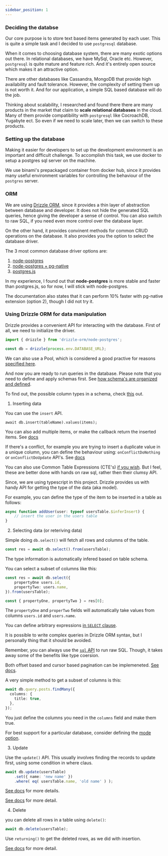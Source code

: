 ```yaml
---
sidebar_position: 1
---
```


### Deciding the databse

Our core purpose is to store text based items generated by each user.
This is quite a simple task and I decided to use `postgresql` database.

When it comes to choosing database system, there are many exotic options
out there. In relational databases, we have MySql, Oracle etc. However,
`postgresql` is quite mature and feature rich. And it's entirely open
source which makes it an attractive option.

There are other databases like Cassandra, MongoDB that provide high
availability and fault tolerance. However, the complexity of setting
them up is not worth it. And for our application, a simple SQL based
database will do the job.

Thinking about scalability, I researched and found there there are many
products in the market that claim to **scale relational databases** in
the cloud.  Many of them provide compatibility with `postgresql` like
CocroachDB, Yugabyte ect. So even if we need to scale later, then we can
switch to these products.

### Setting up the database

Making it easier for developers to set up the development environment is
an important and difficult challenge. To accomplish this task, we use
docker to setup a postgres sql server on the machine.

We use binami's prepackaged container from docker hub, since it provides
many useful environment variables for controlling the behaviour of the
`postgres` server.


### ORM

We are using [Drizzle
ORM](https://orm.drizzle.team/docs/get-started-postgresql), since it
provides a thin layer of  abstraction between database and developer. It
does not hide the generated SQL queries, hence giving the developer a
sense of control. You can also switch to raw SQL, if you need even more
control over the database layer.

On the other hand, it provides convinent methods for common CRUD
operations on the database. It also provides you the option to select
the database driver.

The 3 most common database driver options are:

1. [node-postgres](https://node-postgres.com/)
2. [node-postgres + pg-native](https://www.npmjs.com/package/pg-native)
3. [postgres.js](https://github.com/porsager/postgres)

In my experience, I found out that **node-postgres** is more stable and
faster than postgres.js, so for now, I will stick with node-postgres.

The documentation also states that it can perform 10% faster with
pg-native extension (option 2), though I did not try it.


### Using Drizzle ORM for data manipulation

Drizzle provides a convenient API for interacting with the database.
First of all, we need to initialize the driver.

```typescript
import { drizzle } from 'drizzle-orm/node-postgres';

const db = drizzle(process.env.DATABASE_URL);
```

We can also use a Pool, which is considered a good practive for reasons
[specified here](https://node-postgres.com/apis/pool).

And now you are ready to run queries in the database. Please note that
you need to define and apply schemas first. See [how schema's are
organized and
defined](https://orm.drizzle.team/docs/sql-schema-declaration#schemas).

To find out, the possible column types in a schema, check
[this](https://orm.drizzle.team/docs/column-types/pg) out.

1. Inserting data

You can use the `insert` API.

```typescrip
await db.insert(tableName).values(items);
```

You can also add multiple items, or make the callback return the
inserted items. See
[docs](https://orm.drizzle.team/docs/insert#insert-returning)

If there's a conflict, for example you are trying to insert a duplicate
value in a unique column, you can define the behaviour using:
`onConflictDoNothing` or `onConflictDoUpdate` API's. See
[docs](https://orm.drizzle.team/docs/insert#on-conflict-do-nothing)

You can also use Common Table Expressions (CTE's) [if you
wish](https://orm.drizzle.team/docs/insert#with-insert-clause). But I
feel, these are better done with hands on raw sql, rather then their
clumsy API.

Since, we are using typescript in this project. Drizzle provides us with
handy API for getting the type of the data (aka model).

For example, you can define the type of the item to be inserted in a
table as follows:

```typescript
async function addUser(user: typeof usersTable.$inferInsert) {
    // insert the user in the users table
}
```


2. Selecting data (or reteriving data)

Simple doing `db.select()` will fetch all rows and columns of the table.

```typescript
const res = await db.select().from(usersTable);
```

The type information is automatically infered based on table schema.


You can select a subset of columns like this:

```typescript
const res = await db.select({
    propertyOne users.id,
    propertyTwo: users.name,
}).from(usersTable);

const { propertyOne, propertyTwo } = res[0];
```

The `propertyOne` and `properTwo` fields will automatically take values
from columns `users.id` and `users.name`.

You can define arbitrary expressions [in `SELECT`
clause](https://orm.drizzle.team/docs/select#partial-select).

It is possible to write complex queries in Drizzle ORM syntax, but I
personally thing that it should be avoided.

Remember, you can always use the [`sql`
API](https://orm.drizzle.team/docs/sql) to run raw SQL. Though, it takes
away some of the benefits like type coersion.


Both offset based and cursor based pagination can be implemeneted. [See
docs](https://orm.drizzle.team/docs/select#advanced-pagination).


A very simple method to get a subset of columns is this:

```typescript
await db.query.posts.findMany({
  columns: {
    title: true,
  },
});
```

You just define the columns you need in the `columns` field and make
them true. 


For best support for a particular database, consider defining the [mode
option](https://orm.drizzle.team/docs/rqb#modes).

3. Update

Use the `update()` API. This usually involves finding the records to
update first, using some condition in where claus.

```typescript
await db.update(usersTable)
    .set({ name: 'new name' })
    .where( eq( usersTable.name, 'old name' ) );
```

[See docs](https://orm.drizzle.team/docs/update) for more details.


[See docs](https://orm.drizzle.team/docs/update) for more detail.


4. Delete

you can delete all rows in a table using `delete()`:

```typescript
await db.delete(usersTable);
```

Use `returning()` to get the deleted rows, as we did with insertion.

[See docs](https://orm.drizzle.team/docs/delete) for more detail.
